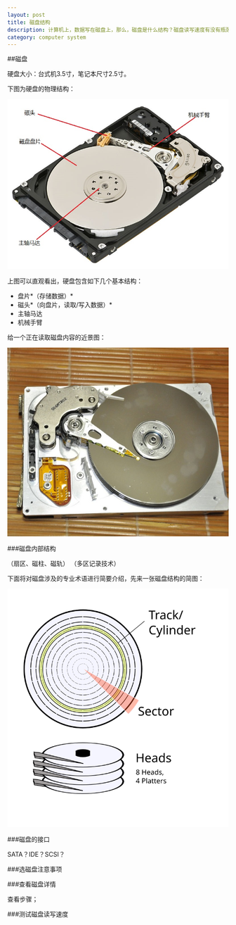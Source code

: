 ```yaml
---
layout: post
title: 磁盘结构
description: 计算机上，数据写在磁盘上，那么，磁盘是什么结构？磁盘读写速度有没有瓶颈？
category: computer system
---
```


##磁盘

硬盘大小：台式机3.5寸，笔记本尺寸2.5寸。

下图为硬盘的物理结构：

![true-disk](/images/computer-system-disk/true-disk.jpg)

上图可以直观看出，硬盘包含如下几个基本结构：

* 盘片*（存储数据）*
* 磁头*（向盘片，读取/写入数据）*
* 主轴马达
* 机械手臂

给一个正在读取磁盘内容的近景图：

![disk-reading](/images/computer-system-disk/disk-reading.JPG)

###磁盘内部结构

（扇区、磁柱、磁轨）
（多区记录技术）

下面将对磁盘涉及的专业术语进行简要介绍，先来一张磁盘结构的简图：

![cylinder_head_sector](/images/computer-system-disk/cylinder_head_sector.svg)

###磁盘的接口

SATA？IDE？SCSI？

###选磁盘注意事项


###查看磁盘详情

查看步骤；

###测试磁盘读写速度


[NingG]:    http://ningg.github.com  "NingG"
